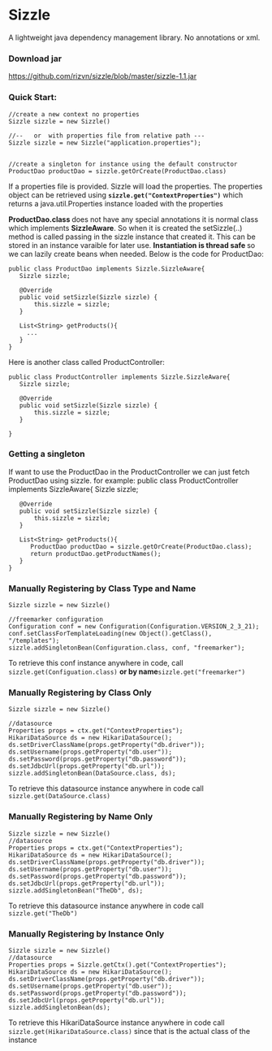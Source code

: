 Sizzle
======

A lightweight java dependency management library. No annotations or xml.

### Download jar
https://github.com/rizvn/sizzle/blob/master/sizzle-1.1.jar

### Quick Start:

    //create a new context no properties
    Sizzle sizzle = new Sizzle()

    //--   or  with properties file from relative path ---
    Sizzle sizzle = new Sizzle("application.properties");


    //create a singleton for instance using the default constructor
    ProductDao productDao = sizzle.getOrCreate(ProductDao.class)
    
If a properties file is provided. Sizzle will load the properties. The properties object can be retrieved using <code><b>sizzle.get("ContextProperties")</b></code> which returns a java.util.Properties instance loaded with the properties

<strong>ProductDao.class </strong> does not have any special annotations it is normal class which implements <b>SizzleAware</b>. So when it is created the setSizzle(..) method is called passing in the sizzle instance that created it. This can be stored in an instance varaible for later use.  <b>Instantiation is thread safe </b> so we can lazily create beans when needed.  Below is the code for ProductDao:

    public class ProductDao implements Sizzle.SizzleAware{
       Sizzle sizzle;
  
       @Override
       public void setSizzle(Sizzle sizzle) {
           this.sizzle = sizzle;
       }
  
       List<String> getProducts(){
         ...
       }
    }
    
Here is another class called ProductController:

    public class ProductController implements Sizzle.SizzleAware{
       Sizzle sizzle;
  
       @Override
       public void setSizzle(Sizzle sizzle) {
           this.sizzle = sizzle;
       }
        
    }


### Getting a singleton
If want to use the ProductDao in the ProductController we can just fetch ProductDao using sizzle. for example:
    public class ProductController implements SizzleAware{
       Sizzle sizzle;
  
       @Override
       public void setSizzle(Sizzle sizzle) {
           this.sizzle = sizzle;
       }
  
       List<String> getProducts(){
          ProductDao productDao = sizzle.getOrCreate(ProductDao.class);
          return productDao.getProductNames();
       }
    }

### Manually Registering by Class Type and Name
    Sizzle sizzle = new Sizzle()
    
    //freemarker configuration
    Configuration conf = new Configuration(Configuration.VERSION_2_3_21);
    conf.setClassForTemplateLoading(new Object().getClass(), "/templates");
    sizzle.addSingletonBean(Configuration.class, conf, "freemarker");

To retrieve this conf instance anywhere in code, call
 <code> sizzle.get(Configuation.class)</code> <b>or by name</b><code>sizzle.get("freemarker") </code>


### Manually Registering by Class Only
    Sizzle sizzle = new Sizzle()
    
    //datasource
    Properties props = ctx.get("ContextProperties");
    HikariDataSource ds = new HikariDataSource();
    ds.setDriverClassName(props.getProperty("db.driver"));
    ds.setUsername(props.getProperty("db.user"));
    ds.setPassword(props.getProperty("db.password"));
    ds.setJdbcUrl(props.getProperty("db.url"));
    sizzle.addSingletonBean(DataSource.class, ds);

To retrieve this datasource instance anywhere in code call
 <code>sizzle.get(DataSource.class)</code>

### Manually Registering by Name Only
    Sizzle sizzle = new Sizzle() 
    //datasource
    Properties props = ctx.get("ContextProperties");
    HikariDataSource ds = new HikariDataSource();
    ds.setDriverClassName(props.getProperty("db.driver"));
    ds.setUsername(props.getProperty("db.user"));
    ds.setPassword(props.getProperty("db.password"));
    ds.setJdbcUrl(props.getProperty("db.url"));
    sizzle.addSingletonBean("TheDb", ds);

To retrieve this datasource instance anywhere in code call
 <code> sizzle.get("TheDb")</code>

### Manually Registering by Instance Only
    Sizzle sizzle = new Sizzle() 
    //datasource
    Properties props = Sizzle.getCtx().get("ContextProperties");
    HikariDataSource ds = new HikariDataSource();
    ds.setDriverClassName(props.getProperty("db.driver"));
    ds.setUsername(props.getProperty("db.user"));
    ds.setPassword(props.getProperty("db.password"));
    ds.setJdbcUrl(props.getProperty("db.url"));
    sizzle.addSingletonBean(ds);

To retrieve this HikariDataSource instance anywhere in code call
 <code>sizzle.get(HikariDataSource.class)</code> since that is the actual class of the instance

